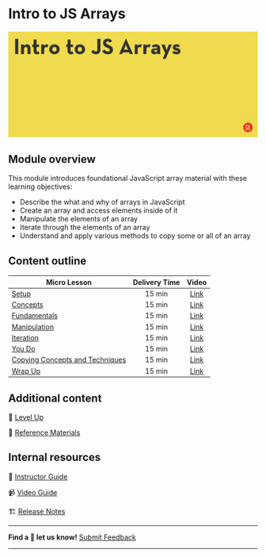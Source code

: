 # Intro to JS Arrays

![Hero image](./assets/hero.png)

## Module overview

This module introduces foundational JavaScript array material with these learning objectives:
- Describe the what and why of arrays in JavaScript
- Create an array and access elements inside of it
- Manipulate the elements of an array
- Iterate through the elements of an array
- Understand and apply various methods to copy some or all of an array

## Content outline

| Micro Lesson | Delivery Time | Video |
|--------------|:-------------:|:-----:|
| [Setup](./setup/README.md)                                                     | 15 min | [Link]() |
| [Concepts](./concepts/README.md)                                               | 15 min | [Link]() |
| [Fundamentals](./fundamentals/README.md)                                       | 15 min | [Link]() |
| [Manipulation](./manipulation/README.md)                                       | 15 min | [Link]() |
| [Iteration](./iteration/README.md)                                             | 15 min | [Link]() |
| [You Do](./you-do/README.md)                                                   | 15 min | [Link]() |
| [Copying Concepts and Techniques](./copying-concepts-and-techniques/README.md) | 15 min | [Link]() |
| [Wrap Up](./wrap-up/README.md)                                                 | 15 min | [Link]() |

## Additional content 

:rocket: [Level Up](./level-up/README.md)

:open_book: [Reference Materials](./references/README.md)

## Internal resources

:file_folder: [Instructor Guide](./back-of-house/instructor-guide.md)

:video_camera: [Video Guide](./back-of-house/video-guide.md)

:building_construction: [Release Notes](./back-of-house/release-notes.md)

<hr>

**Find a :space_invader: let us know!**
[Submit Feedback](https://generalassembly.atlassian.net/servicedesk/customer/portal/16)

<hr>
